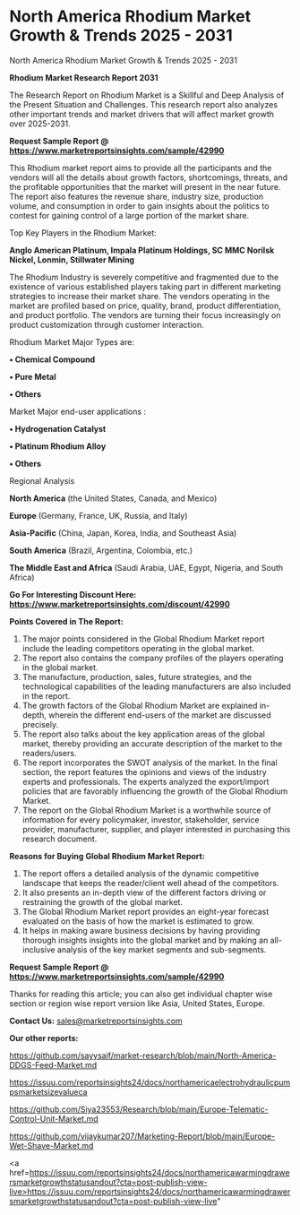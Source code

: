 # North America Rhodium Market Growth & Trends 2025 - 2031
North America Rhodium Market Growth & Trends 2025 - 2031

<strong>Rhodium Market Research Report 2031</strong>

The Research Report on Rhodium Market is a Skillful and Deep Analysis of the Present Situation and Challenges. This research report also analyzes other important trends and market drivers that will affect market growth over 2025-2031.

<strong>Request Sample Report @ <a href=https://www.marketreportsinsights.com/sample/42990>https://www.marketreportsinsights.com/sample/42990</a></strong>

This Rhodium market report aims to provide all the participants and the vendors will all the details about growth factors, shortcomings, threats, and the profitable opportunities that the market will present in the near future. The report also features the revenue share, industry size, production volume, and consumption in order to gain insights about the politics to contest for gaining control of a large portion of the market share.

Top Key Players in the Rhodium Market:

<strong>Anglo American Platinum, Impala Platinum Holdings, SC MMC Norilsk Nickel, Lonmin, Stillwater Mining</strong>

The Rhodium Industry is severely competitive and fragmented due to the existence of various established players taking part in different marketing strategies to increase their market share. The vendors operating in the market are profiled based on price, quality, brand, product differentiation, and product portfolio. The vendors are turning their focus increasingly on product customization through customer interaction.

Rhodium Market Major Types are:

<strong>•  Chemical Compound

•  Pure Metal

•  Others</strong>

Market Major end-user applications :

<strong>•  Hydrogenation Catalyst

•  Platinum Rhodium Alloy

•  Others</strong>

Regional Analysis

</u><strong><b>North America</b></strong> (the United States, Canada, and Mexico)

<strong><b>Europe </b></strong>(Germany, France, UK, Russia, and Italy)

<strong><b>Asia-Pacific</b></strong> (China, Japan, Korea, India, and Southeast Asia)

<strong><b>South America</b></strong> (Brazil, Argentina, Colombia, etc.)

<strong><b>The Middle East and Africa</b></strong> (Saudi Arabia, UAE, Egypt, Nigeria, and South Africa)

<strong>Go For Interesting Discount Here: <a href=https://www.marketreportsinsights.com/discount/42990>https://www.marketreportsinsights.com/discount/42990</a></strong>

<strong>Points Covered in The Report:</strong>
<ol>
  <li>The major points considered in the Global Rhodium Market report include the leading competitors operating in the global market.</li>
  <li>The report also contains the company profiles of the players operating in the global market.</li>
  <li>The manufacture, production, sales, future strategies, and the technological capabilities of the leading manufacturers are also included in the report.</li>
  <li>The growth factors of the Global Rhodium Market are explained in-depth, wherein the different end-users of the market are discussed precisely.</li>
  <li>The report also talks about the key application areas of the global market, thereby providing an accurate description of the market to the readers/users.</li>
  <li>The report incorporates the SWOT analysis of the market. In the final section, the report features the opinions and views of the industry experts and professionals. The experts analyzed the export/import policies that are favorably influencing the growth of the Global Rhodium Market.</li>
  <li>The report on the Global Rhodium Market is a worthwhile source of information for every policymaker, investor, stakeholder, service provider, manufacturer, supplier, and player interested in purchasing this research document.</li>
</ol>
<strong>Reasons for Buying Global Rhodium Market Report:</strong>

<ol>
  <li>The report offers a detailed analysis of the dynamic competitive landscape that keeps the reader/client well ahead of the competitors.</li>
  <li>It also presents an in-depth view of the different factors driving or restraining the growth of the global market.</li>
  <li>The Global Rhodium Market report provides an eight-year forecast evaluated on the basis of how the market is estimated to grow.</li>
  <li>It helps in making aware business decisions by having providing thorough insights insights into the global market and by making an all-inclusive analysis of the key market segments and sub-segments.</li>
</ol>
<strong>Request Sample Report @ <a href=https://www.marketreportsinsights.com/sample/42990>https://www.marketreportsinsights.com/sample/42990</a></strong>


Thanks for reading this article; you can also get individual chapter wise section or region wise report version like Asia, United States, Europe.

<strong>Contact Us:</strong>
sales@marketreportsinsights.com

<strong>Our other reports:</strong>

<a href=https://github.com/sayysaif/market-research/blob/main/North-America-DDGS-Feed-Market.md>https://github.com/sayysaif/market-research/blob/main/North-America-DDGS-Feed-Market.md</a>

<a href=https://issuu.com/reportsinsights24/docs/northamericaelectrohydraulicpumpsmarketsizevalueca>https://issuu.com/reportsinsights24/docs/northamericaelectrohydraulicpumpsmarketsizevalueca</a>

<a href=https://github.com/Siya23553/Research/blob/main/Europe-Telematic-Control-Unit-Market.md>https://github.com/Siya23553/Research/blob/main/Europe-Telematic-Control-Unit-Market.md</a>

<a href=https://github.com/vijaykumar207/Marketing-Report/blob/main/Europe-Wet-Shave-Market.md>https://github.com/vijaykumar207/Marketing-Report/blob/main/Europe-Wet-Shave-Market.md</a>

<a href=https://issuu.com/reportsinsights24/docs/northamericawarmingdrawersmarketgrowthstatusandout?cta=post-publish-view-live>https://issuu.com/reportsinsights24/docs/northamericawarmingdrawersmarketgrowthstatusandout?cta=post-publish-view-live</a>"
